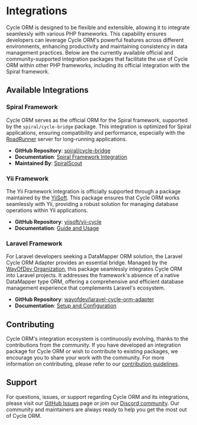 # Integrations

Cycle ORM is designed to be flexible and extensible, allowing it to integrate seamlessly with various PHP frameworks. This capability ensures developers can leverage Cycle ORM's powerful features across different environments, enhancing productivity and maintaining consistency in data management practices. Below are the currently available official and community-supported integration packages that facilitate the use of Cycle ORM within other PHP frameworks, including its official integration with the Spiral framework.

## Available Integrations

### Spiral Framework

Cycle ORM serves as the official ORM for the Spiral framework, supported by the `spiral/cycle-bridge` package. This integration is optimized for Spiral applications, ensuring compatibility and performance, especially with the [RoadRunner](https://roadrunner.dev) server for long-running applications.

- **GitHub Repository**: [spiral/cycle-bridge](https://github.com/spiral/cycle-bridge)
- **Documentation**: [Spiral Framework Integration](https://spiral.dev/docs/basics-orm)
- **Maintained By**: [SpiralScout](https://spiralscout.com)

### Yii Framework

The Yii Framework integration is officially supported through a package maintained by the [YiiSoft](https://www.yiiframework.com). This package ensures that Cycle ORM works seamlessly with Yii, providing a robust solution for managing database operations within Yii applications.

- **GitHub Repository**: [yiisoft/yii-cycle](https://github.com/yiisoft/yii-cycle)
- **Documentation**: [Guide and Usage](https://github.com/yiisoft/yii-cycle/tree/master/docs/guide/en)

### Laravel Framework

For Laravel developers seeking a DataMapper ORM solution, the Laravel Cycle ORM Adapter provides an essential bridge. Managed by the [WayOfDev Organization](https://github.com/wayofdev), this package seamlessly integrates Cycle ORM into Laravel projects. It addresses the framework's absence of a native DataMapper type ORM, offering a comprehensive and efficient database management experience that complements Laravel's ecosystem.

- **GitHub Repository**: [wayofdev/laravel-cycle-orm-adapter](https://github.com/wayofdev/laravel-cycle-orm-adapter)
- **Documentation**: [Setup and Configuration](https://laravel-cycle-orm-adapter.wayof.dev)

## Contributing

Cycle ORM's integration ecosystem is continuously evolving, thanks to the contributions from the community. If you have developed an integration package for Cycle ORM or wish to contribute to existing packages, we encourage you to share your work with the community. For more information on contributing, please refer to our [contribution guidelines](/docs/en/contributing.md).

## Support

For questions, issues, or support regarding Cycle ORM and its integrations, please visit our [GitHub Issues](https://github.com/cycle/orm/issues) page or join our [Discord community](https://discord.gg/TFeEmCs). Our community and maintainers are always ready to help you get the most out of Cycle ORM.
